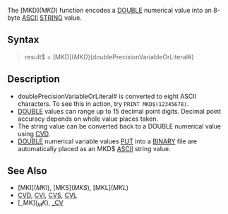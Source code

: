 The [MKD$](MKD$) function encodes a [DOUBLE](DOUBLE) numerical value into an 8-byte [ASCII](ASCII) [STRING](STRING) value.


## Syntax

>  result$ = [MKD$](MKD$)(doublePrecisionVariableOrLiteral#)


## Description

* doublePrecisionVariableOrLiteral# is converted to eight ASCII characters. To see this in action, try `PRINT MKD$(12345678)`.
* [DOUBLE](DOUBLE) values can range up to 15 decimal point digits. Decimal point accuracy depends on whole value places taken.
* The string value can be converted back to a DOUBLE numerical value using [CVD](CVD).
* [DOUBLE](DOUBLE) numerical variable values [PUT](PUT) into a [BINARY](BINARY) file are automatically placed as an MKD$ [ASCII](ASCII) string value.


## See Also

* [MKI$](MKI$), [MKS$](MKS$), [MKL$](MKL$)
* [CVD](CVD), [CVI](CVI), [CVS](CVS), [CVL](CVL)
* [_MK$](_MK$), [_CV](_CV)



